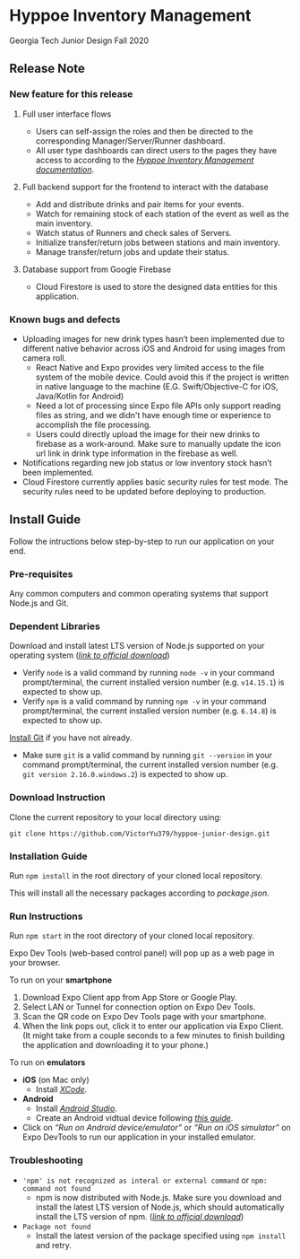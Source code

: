 # Hyppoe Inventory Management

Georgia Tech Junior Design Fall 2020

## Release Note

### New feature for this release
1. Full user interface flows
   - Users can self-assign the roles and then be directed to the corresponding Manager/Server/Runner dashboard.
   - All user type dashboards can direct users to the pages they have access to according to the [*Hyppoe Inventory Management documentation*](https://drive.google.com/file/d/16iMUmYBmkAYJLbivg2otWMDnI0DlYC66/view?usp=sharing).

2. Full backend support for the frontend to interact with the database
   - Add and distribute drinks and pair items for your events.
   - Watch for remaining stock of each station of the event as well as the main inventory.
   - Watch status of Runners and check sales of Servers.
   - Initialize transfer/return jobs between stations and main inventory.
   - Manage transfer/return jobs and update their status.

3. Database support from Google Firebase
   - Cloud Firestore is used to store the designed data entities for this application.

### Known bugs and defects
- Uploading images for new drink types hasn’t been implemented due to different native behavior across iOS and Android for using images from camera roll.
   - React Native and Expo provides very limited access to the file system of the mobile device. Could avoid this if the project is written in native language to the machine (E.G. Swift/Objective-C for iOS, Java/Kotlin for Android) 
   - Need a lot of processing since Expo file APIs only support reading files as string, and we didn't have enough time or experience to accomplish the file processing.
   - Users could directly upload the image for their new drinks to firebase as a work-around. Make sure to manually update the icon url link in drink type information in the firebase as well.
- Notifications regarding new job status or low inventory stock hasn’t been implemented.
- Cloud Firestore currently applies basic security rules for test mode. The security rules need to be updated before deploying to production.

## Install Guide
Follow the intructions below step-by-step to run our application on your end.

### Pre-requisites
Any common computers and common operating systems that support Node.js and Git.

### Dependent Libraries
Download and install latest LTS version of Node.js supported on your operating system ([*link to official download*](https://nodejs.org/en/download/))
- Verify `node` is a valid command by running `node -v` in your command prompt/terminal, the current installed version number (e.g. `v14.15.1`) is expected to show up.
- Verify `npm` is a valid command by running `npm -v` in your command prompt/terminal, the current installed version number (e.g. `6.14.8`) is expected to show up.

[Install Git](https://git-scm.com/book/en/v2/Getting-Started-Installing-Git) if you have not already.
- Make sure `git` is a valid command by running `git --version` in your command prompt/terminal, the current installed version number (e.g. `git version 2.16.0.windows.2`) is expected to show up.

### Download Instruction
Clone the current repository to your local directory using:
```
git clone https://github.com/VictorYu379/hyppoe-junior-design.git
```

### Installation Guide
Run `npm install` in the root directory of your cloned local repository.

This will install all the necessary packages according to *package.json*.

### Run Instructions
Run `npm start` in the root directory of your cloned local repository.

Expo Dev Tools (web-based control panel) will pop up as a web page in your browser.

To run on your **smartphone**
1. Download Expo Client app from App Store or Google Play.
2. Select LAN or Tunnel for connection option on Expo Dev Tools.
3. Scan the QR code on Expo Dev Tools page with your smartphone.
4. When the link pops out, click it to enter our application via Expo Client. (It might take from a couple seconds to a few minutes to finish building the application and downloading it to your phone.)

To run on **emulators**
- **iOS** (on Mac only)
  - Install [*XCode*](https://apps.apple.com/us/app/xcode/id497799835).
- **Android**
  - Install [*Android Studio*](https://developer.android.com/studio).
  - Create an Android vidtual device following [*this guide*](https://developer.android.com/studio/run/managing-avds).
- Click on *“Run on Android device/emulator”* or *“Run on iOS simulator”* on Expo DevTools to run our application in your installed emulator.

### Troubleshooting
- `'npm' is not recognized as interal or external command` or `npm: command not found`
  - npm is now distributed with Node.js. Make sure you download and install the latest LTS version of Node.js, which should automatically install the LTS version of npm. ([*link to official download*](https://nodejs.org/en/download/))
- `Package not found`
  - Install the latest version of the package specified using `npm install` and retry.
  

